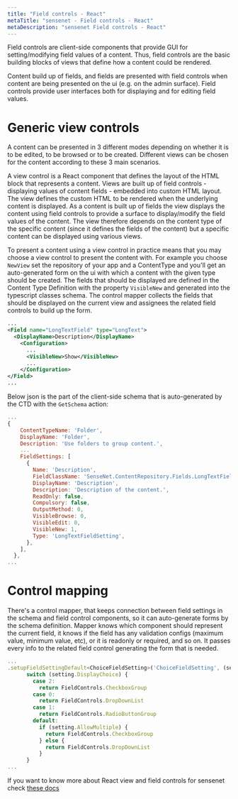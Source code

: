 ```yaml
---
title: "Field controls - React"
metaTitle: "sensenet - Field controls - React"
metaDescription: "sensenet Field controls - React"
---
```


Field controls are client-side components that provide GUI for setting/modifying field values of a content. Thus, field controls are the basic building blocks of views that define how a content could be rendered.

Content build up of fields, and fields are presented with field controls when content are being presented on the ui (e.g. on the admin surface). Field controls provide user interfaces both for displaying and for editing field values.

# Generic view controls

A content can be presented in 3 different modes depending on whether it is to be edited, to be browsed or to be created. Different views can be chosen for the content according to these 3 main scenarios.

A view control is a React component that defines the layout of the HTML block that represents a content. Views are built up of field controls - displaying values of content fields - embedded into custom HTML layout. The view defines the custom HTML to be rendered when the underlying content is displayed. As a content is built up of fields the view displays the content using field controls to provide a surface to display/modify the field values of the content. The view therefore depends on the content type of the specific content (since it defines the fields of the content) but a specific content can be displayed using various views.

To present a content using a view control in practice means that you may choose a view control to present the content with. For example you choose `NewView` set the repository of your app and a ContentType and you'll get an auto-generated form on the ui with which a content with the given type should be created. The fields that should be displayed are defined in the Content Type Definition with the property `VisibleNew` and generated into the typescript classes schema. The control mapper collects the fields that should be displayed on the current view and assignees the related field controls to build up the form.

```xml
...
<Field name="LongTextField" type="LongText">
  <DisplayName>Description</DisplayName>
    <Configuration>
      ...
      <VisibleNew>Show</VisibleNew>
      ...
    </Configuration>
</Field>
...
```

Below json is the part of the client-side schema that is auto-generated by the CTD with the `GetSchema` action:

```js
...
{
    ContentTypeName: 'Folder',
    DisplayName: 'Folder',
    Description: 'Use folders to group content.',
    ...
    FieldSettings: [
      {
        Name: 'Description',
        FieldClassName: 'SenseNet.ContentRepository.Fields.LongTextField',
        DisplayName: 'Description',
        Description: 'Description of the content.',
        ReadOnly: false,
        Compulsory: false,
        OutputMethod: 0,
        VisibleBrowse: 0,
        VisibleEdit: 0,
        VisibleNew: 1,
        Type: 'LongTextFieldSetting',
      },
    ],
  },
...
```

# Control mapping

There's a control mapper, that keeps connection between field settings in the schema and field control components, so it can auto-generate forms by the schema definition. Mapper knows which component should represent the current field, it knows if the field has any validation configs (maximum value, minimum value, etc), or it is readonly or required, and so on. It passes every info to the related field control generating the form that is needed.

```js
...
.setupFieldSettingDefault<ChoiceFieldSetting>('ChoiceFieldSetting', (setting) => {
      switch (setting.DisplayChoice) {
        case 2:
          return FieldControls.CheckboxGroup
        case 0:
          return FieldControls.DropDownList
        case 1:
          return FieldControls.RadioButtonGroup
        default:
          if (setting.AllowMultiple) {
            return FieldControls.CheckboxGroup
          } else {
            return FieldControls.DropDownList
          }
      }
...
```

<note severity="info">If you want to know more about React view and field controls for sensenet check <a target="_blank" href="https://sn-react-component-docs.netlify.app/">these docs</a></note>

